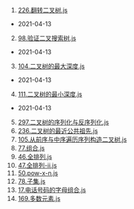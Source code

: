 1. [226.翻转二叉树.js](./code2/226.翻转二叉树.js)

- 2021-04-13


2. [98.验证二叉搜索树.js](./code2/98.验证二叉搜索树.js)

- 2021-04-13

3. [104.二叉树的最大深度.js](./code2/104.二叉树的最大深度.js)

- 2021-04-13

4. [111.二叉树的最小深度.js](./code2/111.二叉树的最小深度.js)

- 2021-04-13

5. [297.二叉树的序列化与反序列化.js](./code2/297.二叉树的序列化与反序列化.js)
6. [236.二叉树的最近公共祖先.js](./code2/236.二叉树的最近公共祖先.js)
7. [105.从前序与中序遍历序列构造二叉树.js](./code2/105.从前序与中序遍历序列构造二叉树.js)
8. [77.组合.js](./code2/77.组合.js)
9. [46.全排列.js](./code2/46.全排列.js)
10. [47.全排列-ii.js](./code2/47.全排列-ii.js)
11. [50.pow-x-n.js](./code2/50.pow-x-n.js)
12. [78.子集.js](./code2/78.子集.js)
13. [17.电话号码的字母组合.js](./code2/17.电话号码的字母组合.js)
14. [169.多数元素.js](./code2/169.多数元素.js)